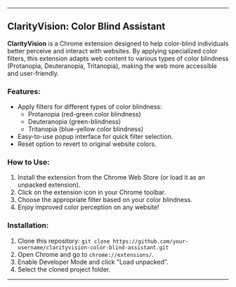 
---

## ClarityVision: Color Blind Assistant

**ClarityVision** is a Chrome extension designed to help color-blind individuals better perceive and interact with websites. By applying specialized color filters, this extension adapts web content to various types of color blindness (Protanopia, Deuteranopia, Tritanopia), making the web more accessible and user-friendly.

### Features:
- Apply filters for different types of color blindness:
  - Protanopia (red-green color blindness)
  - Deuteranopia (green-blindness)
  - Tritanopia (blue-yellow color blindness)
- Easy-to-use popup interface for quick filter selection.
- Reset option to revert to original website colors.

### How to Use:
1. Install the extension from the Chrome Web Store (or load it as an unpacked extension).
2. Click on the extension icon in your Chrome toolbar.
3. Choose the appropriate filter based on your color blindness.
4. Enjoy improved color perception on any website!

### Installation:
1. Clone this repository: `git clone https://github.com/your-username/clarityvision-color-blind-assistant.git`
2. Open Chrome and go to `chrome://extensions/`.
3. Enable Developer Mode and click "Load unpacked".
4. Select the cloned project folder.

---
